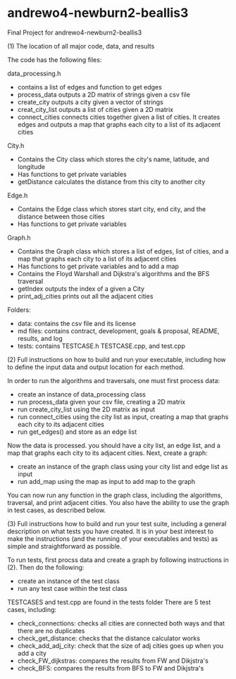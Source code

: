 # andrewo4-newburn2-beallis3
Final Project for andrewo4-newburn2-beallis3

 (1) The location of all major code, data, and results
 
The code has the following files:


data_processing.h

- contains a list of edges and function to get edges
- process_data outputs a 2D matrix of strings given a 
  csv file
- create_city outputs a city given a vector of strings
- creat_city_list outputs a list of cities given a
  2D matrix
- connect_cities connects cities together given a list
  of cities. It creates edges and outputs a map that 
  graphs each city to a list of its adjacent cities


City.h

 - Contains the City class which stores the city's name, 
   latitude, and longitude
 - Has functions to get private variables
 - getDistance calculates the distance from this 
   city to another city
   
   
Edge.h

- Contains the Edge class which stores start city, end
  city, and the distance between those cities
- Has functions to get private variables


Graph.h

- Contains the Graph class which stores a list of edges,
  list of cities, and a map that graphs each city to a
  list of its adjacent cities
- Has functions to get private variables and to add a map
- Contains the Floyd Warshall and Dijkstra's algorithms
  and the BFS traversal
- getIndex outputs the index of a given a City
- print_adj_cities prints out all the adjacent cities

Folders:

- data: contains the csv file and its license
- md files: contains contract, development, goals & proposal,
  README, results, and log
- tests: contains TESTCASE.h TESTCASE.cpp, and test.cpp
 
 
 
 (2) Full instructions on how to build and run your executable, 
 including how to define the input data and output location for
 each method. 
 
 In order to run the algorithms and traversals, one must first
 process data:
 
 - create an instance of data_processing class
 - run process_data given your csv file, creating a 2D matrix
 - run create_city_list using the 2D matrix as input
 - run connect_cities using the city list as input, creating a
   map that graphs each city to its adjacent cities
 - run get_edges() and store as an edge list
 
 
 Now the data is processed. you should have a city list, an
 edge list, and a map that graphs each city to its adjacent 
 cities. Next, create a graph:
 
 - create an instance of the graph class using your city list
   and edge list as input
 - run add_map using the map as input to add map to the graph


You can now run any function in the graph class, including the
algorithms, traversal, and print adjacent cities. You also have
the ability to use the graph in test cases, as described below.
 
 
 
 (3) Full instructions how to build and run your test suite, 
 including a general description on what tests you have created.
 It is in your best interest to make the instructions (and the
 running of your executables and tests) as simple and straightforward 
 as possible.
 
 
 To run tests, first procss data and create a graph by following
 instructions in (2). Then do the following:
 
 - create an instance of the test class
 - run any test case within the test class


TESTCASES and test.cpp are found in the tests folder There are 
5 test cases, including:

 - check_connections: checks all cities are connected both ways 
   and that there are no duplicates
 - check_get_distance: checks that the distance calculator works
 - check_add_adj_city: check that the size of adj cities goes 
   up when you add a city
 - check_FW_dijkstras: compares the results from FW and Dikjstra's
 - check_BFS: compares the results from BFS to FW and Dikjstra's
